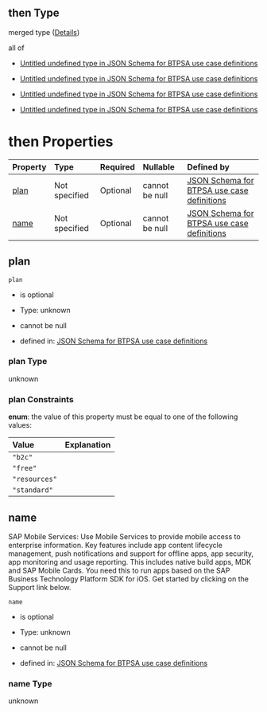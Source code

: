 ## then Type

merged type ([Details](btpsa-usecase-properties-services-items-allof-1-then-allof-78-then.md))

all of

*   [Untitled undefined type in JSON Schema for BTPSA use case definitions](btpsa-usecase-properties-services-items-allof-1-then-allof-78-then-allof-0.md "check type definition")

*   [Untitled undefined type in JSON Schema for BTPSA use case definitions](btpsa-usecase-properties-services-items-allof-1-then-allof-78-then-allof-1.md "check type definition")

*   [Untitled undefined type in JSON Schema for BTPSA use case definitions](btpsa-usecase-properties-services-items-allof-1-then-allof-78-then-allof-2.md "check type definition")

*   [Untitled undefined type in JSON Schema for BTPSA use case definitions](btpsa-usecase-properties-services-items-allof-1-then-allof-78-then-allof-3.md "check type definition")

# then Properties

| Property      | Type          | Required | Nullable       | Defined by                                                                                                                                                                                                            |
| :------------ | :------------ | :------- | :------------- | :-------------------------------------------------------------------------------------------------------------------------------------------------------------------------------------------------------------------- |
| [plan](#plan) | Not specified | Optional | cannot be null | [JSON Schema for BTPSA use case definitions](btpsa-usecase-properties-services-items-allof-1-then-allof-78-then-properties-plan.md "undefined#/properties/services/items/allOf/1/then/allOf/78/then/properties/plan") |
| [name](#name) | Not specified | Optional | cannot be null | [JSON Schema for BTPSA use case definitions](btpsa-usecase-properties-services-items-allof-1-then-allof-78-then-properties-name.md "undefined#/properties/services/items/allOf/1/then/allOf/78/then/properties/name") |

## plan



`plan`

*   is optional

*   Type: unknown

*   cannot be null

*   defined in: [JSON Schema for BTPSA use case definitions](btpsa-usecase-properties-services-items-allof-1-then-allof-78-then-properties-plan.md "undefined#/properties/services/items/allOf/1/then/allOf/78/then/properties/plan")

### plan Type

unknown

### plan Constraints

**enum**: the value of this property must be equal to one of the following values:

| Value         | Explanation |
| :------------ | :---------- |
| `"b2c"`       |             |
| `"free"`      |             |
| `"resources"` |             |
| `"standard"`  |             |

## name

SAP Mobile Services: Use Mobile Services to provide mobile access to enterprise information. Key features include app content lifecycle management, push notifications and support for offline apps, app security, app monitoring and usage reporting. This includes native build apps, MDK and SAP Mobile Cards. You need this to run apps based on the SAP Business Technology Platform SDK for iOS. Get started by clicking on the Support link below.

`name`

*   is optional

*   Type: unknown

*   cannot be null

*   defined in: [JSON Schema for BTPSA use case definitions](btpsa-usecase-properties-services-items-allof-1-then-allof-78-then-properties-name.md "undefined#/properties/services/items/allOf/1/then/allOf/78/then/properties/name")

### name Type

unknown
